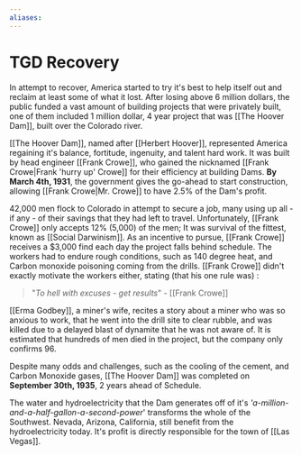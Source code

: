 ```yaml
---
aliases: 
---
```

# TGD Recovery
In attempt to recover, America started to try it's best to help itself out and reclaim at least some of what it lost. After losing above 6 million dollars, the public funded a vast amount of building projects that were privately built, one of them included 1 million dollar, 4 year project that was [[The Hoover Dam]], built over the Colorado river.

[[The Hoover Dam]], named after [[Herbert Hoover]], represented America regaining it's balance, fortitude, ingenuity, and talent hard work. It was built by head engineer [[Frank Crowe]], who gained the nicknamed [[Frank Crowe|Frank 'hurry up' Crowe]] for their efficiency at building Dams. **By March 4th, 1931**, the government gives the go-ahead to start construction, allowing [[Frank Crowe|Mr. Crowe]] to have 2.5% of the Dam's profit. 

42,000 men flock to Colorado in attempt to secure a job, many using up all - if any - of their savings that they had left to travel. Unfortunately, [[Frank Crowe]] only accepts 12% (5,000) of the men; It was survival of the fittest, known as [[Social Darwinism]]. As an incentive to pursue, [[Frank Crowe]] receives a $3,000 find each day the project falls behind schedule. The workers had to endure rough conditions, such as 140 degree heat, and Carbon monoxide poisoning coming from the drills. [[Frank Crowe]] didn't exactly motivate the workers either, stating (that his one rule was) :

>"*To hell with excuses - get results*" - [[Frank Crowe]]

[[Erma Godbey]], a miner's wife, recites a story about a miner who was so anxious to work, that he went into the drill site to clear rubble, and was killed due to a delayed blast of dynamite that he was not aware of. It is estimated that hundreds of men died in the project, but the company only confirms 96.

Despite many odds and challenges, such as the cooling of the cement, and Carbon Monoxide gases, [[The Hoover Dam]] was completed on **September 30th, 1935**, 2 years ahead of Schedule.

The water and hydroelectricity that the Dam generates off of it's *'a-million-and-a-half-gallon-a-second-power*' transforms the whole of the Southwest. Nevada, Arizona, California, still benefit from the hydroelectricity today. It's profit is directly responsible for the town of [[Las Vegas]].